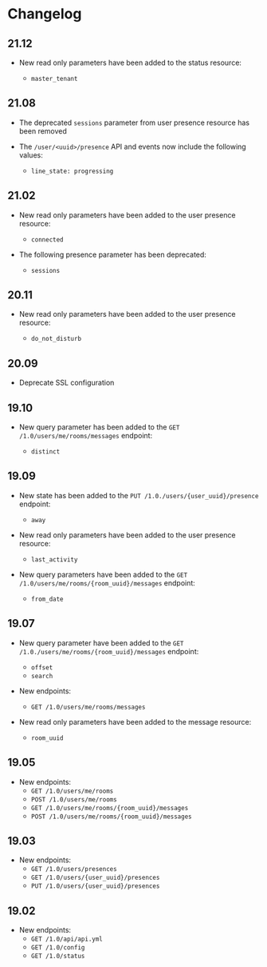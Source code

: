 # Changelog

## 21.12

* New read only parameters have been added to the status resource:

  * `master_tenant`

## 21.08

* The deprecated `sessions` parameter from user presence resource has been removed
* The `/user/<uuid>/presence` API and events now include the following values:

  * `line_state: progressing`

## 21.02

* New read only parameters have been added to the user presence resource:

  * `connected`

* The following presence parameter has been deprecated:

  * `sessions`

## 20.11

* New read only parameters have been added to the user presence resource:

  * `do_not_disturb`

## 20.09

* Deprecate SSL configuration

## 19.10

* New query parameter has been added to the `GET /1.0/users/me/rooms/messages` endpoint:

  * `distinct`

## 19.09

* New state has been added to the `PUT /1.0./users/{user_uuid}/presence` endpoint:

  * `away`

* New read only parameters have been added to the user presence resource:

  * `last_activity`

* New query parameters have been added to the `GET /1.0/users/me/rooms/{room_uuid}/messages`
  endpoint:

  * `from_date`

## 19.07

* New query parameter have been added to the `GET /1.0./users/me/rooms/{room_uuid}/messages`
  endpoint:

  * `offset`
  * `search`

* New endpoints:
  * `GET /1.0/users/me/rooms/messages`

* New read only parameters have been added to the message resource:

  * `room_uuid`

## 19.05

* New endpoints:
  * `GET /1.0/users/me/rooms`
  * `POST /1.0/users/me/rooms`
  * `GET /1.0/users/me/rooms/{room_uuid}/messages`
  * `POST /1.0/users/me/rooms/{room_uuid}/messages`

## 19.03

* New endpoints:
  * `GET /1.0/users/presences`
  * `GET /1.0/users/{user_uuid}/presences`
  * `PUT /1.0/users/{user_uuid}/presences`

## 19.02

* New endpoints:
  * `GET /1.0/api/api.yml`
  * `GET /1.0/config`
  * `GET /1.0/status`
